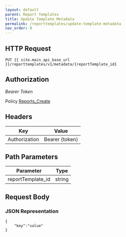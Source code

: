 ```yaml
---
layout: default
parent: Report Templates
title: Update Template Metadata
permalink: /reporttemplates/update-template-metadata
nav_order: 8
---
```


## HTTP Request
```
PUT {{ site.main_api_base_url }}/reporttemplates/v1/metadata/{reportTemplate_id}
```
## Authorization

*Bearer Token*

Policy
[Reports_Create]({{site.url}}{{site.baseurl}}/authentication/policies#reports_create)

## Headers

| Key     | Value        |
| ----------- | ----------- |
| Authorization | Bearer {token}      |

## Path Parameters

| Parameter   | Type        |
| ----------- | ----------- |
| reportTemplate_id | string      |

## Request Body
### JSON Representation
```
{  
    "key":"value"
}
```
